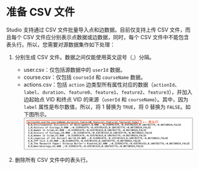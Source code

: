 # 准备 CSV 文件

Studio 支持通过 CSV 文件批量导入点和边数据。目前仅支持上传 CSV 文件，而且每个 CSV 文件应分别表示点数据或边数据，同时，每个 CSV 文件中不能包含表头行。所以，您需要对源数据集作如下处理：

1. 分别生成 CSV 文件。数据之间仅能使用英文逗号（,）分隔。

   - user.csv：仅包括源数据中的 `userId` 数据。
   - course.csv：仅包括 `courseId` 和 `courseName` 数据。
   - actions.csv：包括 `action` 边类型所有属性对应的数据（`actionId`、`label`、`duration`、`feature0`、`feature1`、`feature2`、`feature3`），并加入边起始点 VID 和终点 VID 的来源（`userId` 和 `courseName`）。其中，因为 `label` 属性是布尔数值，所以，将 1 替换为 `TRUE`，将 0 替换为 `FALSE`。如下图所示。
  ![action.csv 文件中包含 actionId、userId、courseName、duration、feature0、feature1、feature2、feature3、label 列](../figs/st-ug-004.png "带有表头行的 actions.csv 文件")

2. 删除所有 CSV 文件中的表头行。
